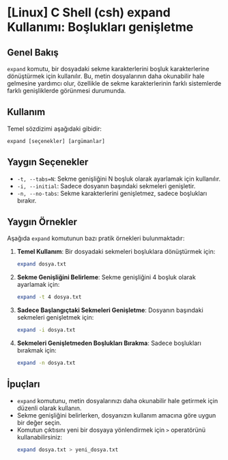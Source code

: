 # [Linux] C Shell (csh) expand Kullanımı: Boşlukları genişletme

## Genel Bakış
`expand` komutu, bir dosyadaki sekme karakterlerini boşluk karakterlerine dönüştürmek için kullanılır. Bu, metin dosyalarının daha okunabilir hale gelmesine yardımcı olur, özellikle de sekme karakterlerinin farklı sistemlerde farklı genişliklerde görünmesi durumunda.

## Kullanım
Temel sözdizimi aşağıdaki gibidir:

```
expand [seçenekler] [argümanlar]
```

## Yaygın Seçenekler
- `-t, --tabs=N`: Sekme genişliğini N boşluk olarak ayarlamak için kullanılır.
- `-i, --initial`: Sadece dosyanın başındaki sekmeleri genişletir.
- `-n, --no-tabs`: Sekme karakterlerini genişletmez, sadece boşlukları bırakır.

## Yaygın Örnekler
Aşağıda `expand` komutunun bazı pratik örnekleri bulunmaktadır:

1. **Temel Kullanım**: Bir dosyadaki sekmeleri boşluklara dönüştürmek için:
   ```bash
   expand dosya.txt
   ```

2. **Sekme Genişliğini Belirleme**: Sekme genişliğini 4 boşluk olarak ayarlamak için:
   ```bash
   expand -t 4 dosya.txt
   ```

3. **Sadece Başlangıçtaki Sekmeleri Genişletme**: Dosyanın başındaki sekmeleri genişletmek için:
   ```bash
   expand -i dosya.txt
   ```

4. **Sekmeleri Genişletmeden Boşlukları Bırakma**: Sadece boşlukları bırakmak için:
   ```bash
   expand -n dosya.txt
   ```

## İpuçları
- `expand` komutunu, metin dosyalarınızı daha okunabilir hale getirmek için düzenli olarak kullanın.
- Sekme genişliğini belirlerken, dosyanızın kullanım amacına göre uygun bir değer seçin.
- Komutun çıktısını yeni bir dosyaya yönlendirmek için `>` operatörünü kullanabilirsiniz:
  ```bash
  expand dosya.txt > yeni_dosya.txt
  ```
